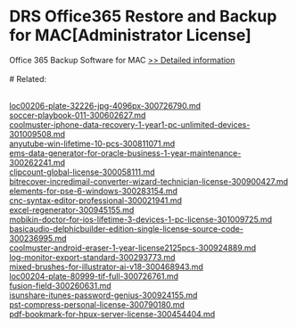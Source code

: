 # DRS Office365 Restore and Backup for MAC[Administrator License]
Office 365 Backup Software for MAC
[>> Detailed information](https://secure.shareit.com/shareit/product.html?productid=301004901&affiliateid=200057808)<br/><br/># Related:

<br />[loc00206-plate-32226-jpg-4096px-300726790.md](https://github.com/downloadplanet/downloadplanet/blob/main/loc00206-plate-32226-jpg-4096px-300726790.md)<br />[soccer-playbook-011-300602627.md](https://github.com/downloadplanet/downloadplanet/blob/main/soccer-playbook-011-300602627.md)<br />[coolmuster-iphone-data-recovery-1-year1-pc-unlimited-devices-301009508.md](https://github.com/downloadplanet/downloadplanet/blob/main/coolmuster-iphone-data-recovery-1-year1-pc-unlimited-devices-301009508.md)<br />[anyutube-win-lifetime-10-pcs-300811071.md](https://github.com/downloadplanet/downloadplanet/blob/main/anyutube-win-lifetime-10-pcs-300811071.md)<br />[ems-data-generator-for-oracle-business-1-year-maintenance-300262241.md](https://github.com/downloadplanet/downloadplanet/blob/main/ems-data-generator-for-oracle-business-1-year-maintenance-300262241.md)<br />[clipcount-global-license-300058111.md](https://github.com/downloadplanet/downloadplanet/blob/main/clipcount-global-license-300058111.md)<br />[bitrecover-incredimail-converter-wizard-technician-license-300900427.md](https://github.com/downloadplanet/downloadplanet/blob/main/bitrecover-incredimail-converter-wizard-technician-license-300900427.md)<br />[elements-for-pse-6-windows-300283154.md](https://github.com/downloadplanet/downloadplanet/blob/main/elements-for-pse-6-windows-300283154.md)<br />[cnc-syntax-editor-professional-300021941.md](https://github.com/downloadplanet/downloadplanet/blob/main/cnc-syntax-editor-professional-300021941.md)<br />[excel-regenerator-300945155.md](https://github.com/downloadplanet/downloadplanet/blob/main/excel-regenerator-300945155.md)<br />[mobikin-doctor-for-ios-lifetime-3-devices-1-pc-license-301009725.md](https://github.com/downloadplanet/downloadplanet/blob/main/mobikin-doctor-for-ios-lifetime-3-devices-1-pc-license-301009725.md)<br />[basicaudio-delphicbuilder-edition-single-license-source-code-300236995.md](https://github.com/downloadplanet/downloadplanet/blob/main/basicaudio-delphicbuilder-edition-single-license-source-code-300236995.md)<br />[coolmuster-android-eraser-1-year-license2125pcs-300924889.md](https://github.com/downloadplanet/downloadplanet/blob/main/coolmuster-android-eraser-1-year-license2125pcs-300924889.md)<br />[log-monitor-export-standard-300293773.md](https://github.com/downloadplanet/downloadplanet/blob/main/log-monitor-export-standard-300293773.md)<br />[mixed-brushes-for-illustrator-ai-v18-300468943.md](https://github.com/downloadplanet/downloadplanet/blob/main/mixed-brushes-for-illustrator-ai-v18-300468943.md)<br />[loc00204-plate-80999-tif-full-300726761.md](https://github.com/downloadplanet/downloadplanet/blob/main/loc00204-plate-80999-tif-full-300726761.md)<br />[fusion-field-300260631.md](https://github.com/downloadplanet/downloadplanet/blob/main/fusion-field-300260631.md)<br />[isunshare-itunes-password-genius-300924155.md](https://github.com/downloadplanet/downloadplanet/blob/main/isunshare-itunes-password-genius-300924155.md)<br />[pst-compress-personal-license-300790180.md](https://github.com/downloadplanet/downloadplanet/blob/main/pst-compress-personal-license-300790180.md)<br />[pdf-bookmark-for-hpux-server-license-300454404.md](https://github.com/downloadplanet/downloadplanet/blob/main/pdf-bookmark-for-hpux-server-license-300454404.md)
